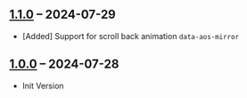 [//]: <> (
Types of changes
    Added for new Addeds.
    Changed for changes in existing functionality.
    Deprecated for soon-to-be removed Addeds.
    Removed for now removed Addeds.
    Fixed for any bug fixes.
    Security in case of vulnerabilities.
)


## [1.1.0](https://github.com/jedocodes/jedocodes/contao-aos-bundle/tree/1.1.0) – 2024-07-29

- [Added] Support for scroll back animation `data-aos-mirror`


## [1.0.0](https://github.com/jedocodes/jedocodes/contao-aos-bundle/tree/1.0.0) – 2024-07-28

- Init Version

